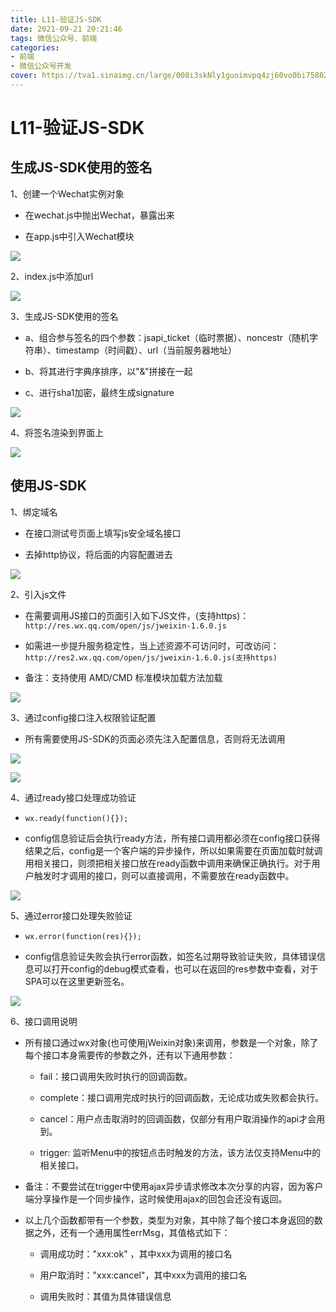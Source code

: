 ```yaml
---
title: L11-验证JS-SDK
date: 2021-09-21 20:21:46
tags: 微信公众号、前端
categories: 
- 前端
- 微信公众号开发
cover: https://tva1.sinaimg.cn/large/008i3skNly1guoimvpq4zj60vo0bi75802.jpg
---
```


# **L11-验证JS-SDK**

## 生成JS-SDK使用的签名 

1、创建一个Wechat实例对象  

- 在wechat.js中抛出Wechat，暴露出来

- 在app.js中引入Wechat模块  

![](https://tva1.sinaimg.cn/large/008i3skNly1guoipfzwqyj615s03kdfv02.jpg)  

2、index.js中添加url  

![](https://tva1.sinaimg.cn/large/008i3skNly1guoipugua2j6146088q3o02.jpg)  

3、生成JS-SDK使用的签名  
- a、组合参与签名的四个参数：jsapi_ticket（临时票据）、noncestr（随机字符串）、timestamp（时间戳）、url（当前服务器地址）
  
- b、将其进行字典序排序，以"&"拼接在一起
  
- c、进行sha1加密，最终生成signature  

![](https://tva1.sinaimg.cn/large/008i3skNly1guoir5k3c3j619s0u0dj702.jpg)  

4、将签名渲染到界面上  

![](https://tva1.sinaimg.cn/large/008i3skNly1guoirign71j615e08u74n02.jpg)  



## 使用JS-SDK

1、绑定域名

- 在接口测试号页面上填写js安全域名接口

- 去掉http协议，将后面的内容配置进去  

![](https://tva1.sinaimg.cn/large/008i3skNly1guoisl2yrqj61ls0ewgmy02.jpg)  

2、引入js文件

- 在需要调用JS接口的页面引入如下JS文件，(支持https)：`http://res.wx.qq.com/open/js/jweixin-1.6.0.js`
  
- 如需进一步提升服务稳定性，当上述资源不可访问时，可改访问：`http://res2.wx.qq.com/open/js/jweixin-1.6.0.js(支持https)`

- 备注：支持使用 AMD/CMD 标准模块加载方法加载  

![](https://tva1.sinaimg.cn/large/008i3skNly1guoiu6oeaij618i058t9i02.jpg)  

3、通过config接口注入权限验证配置

- 所有需要使用JS-SDK的页面必须先注入配置信息，否则将无法调用  

![](https://tva1.sinaimg.cn/large/008i3skNly1guoiukv6kej614a0d6gmr02.jpg)  

![](https://tva1.sinaimg.cn/large/008i3skNly1guoiurhlg8j61mm0g8jtn02.jpg)  

4、通过ready接口处理成功验证  
- `wx.ready(function(){});`

- config信息验证后会执行ready方法，所有接口调用都必须在config接口获得结果之后，config是一个客户端的异步操作，所以如果需要在页面加载时就调用相关接口，则须把相关接口放在ready函数中调用来确保正确执行。对于用户触发时才调用的接口，则可以直接调用，不需要放在ready函数中。  

![](https://tva1.sinaimg.cn/large/008i3skNly1guoivjq2f1j617w090jsf02.jpg)  

5、通过error接口处理失败验证  
- `wx.error(function(res){});`

- config信息验证失败会执行error函数，如签名过期导致验证失败，具体错误信息可以打开config的debug模式查看，也可以在返回的res参数中查看，对于SPA可以在这里更新签名。  

![](https://tva1.sinaimg.cn/large/008i3skNly1guoiw5q32ij617k07mq3l02.jpg)  


6、接口调用说明
- 所有接口通过wx对象(也可使用jWeixin对象)来调用，参数是一个对象，除了每个接口本身需要传的参数之外，还有以下通用参数：
  
   -  fail：接口调用失败时执行的回调函数。
    
   - complete：接口调用完成时执行的回调函数，无论成功或失败都会执行。

   - cancel：用户点击取消时的回调函数，仅部分有用户取消操作的api才会用到。
    
   - trigger: 监听Menu中的按钮点击时触发的方法，该方法仅支持Menu中的相关接口。

- 备注：不要尝试在trigger中使用ajax异步请求修改本次分享的内容，因为客户端分享操作是一个同步操作，这时候使用ajax的回包会还没有返回。

- 以上几个函数都带有一个参数，类型为对象，其中除了每个接口本身返回的数据之外，还有一个通用属性errMsg，其值格式如下：

   - 调用成功时："xxx:ok" ，其中xxx为调用的接口名

   - 用户取消时："xxx:cancel"，其中xxx为调用的接口名
    
   - 调用失败时：其值为具体错误信息
